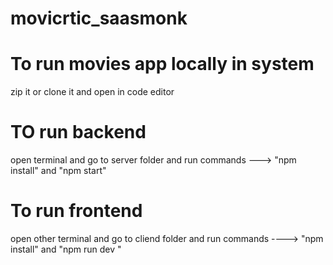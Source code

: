 # movicrtic_saasmonk

# To run movies app locally in system
zip it or clone it and open in code editor

# TO run backend
  open terminal and go to server folder and run commands ---> "npm install"  and "npm start"


# To run frontend

open other terminal and go to cliend folder and run commands ----> "npm install" and "npm run dev  "
